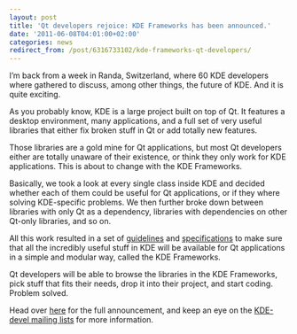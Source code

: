 ```yaml
---
layout: post
title: 'Qt developers rejoice: KDE Frameworks has been announced.'
date: '2011-06-08T04:01:00+02:00'
categories: news
redirect_from: /post/6316733102/kde-frameworks-qt-developers/
---
```

I’m back from a week in Randa, Switzerland, where 60 KDE developers where gathered to discuss, among other things, the future of KDE. And it is quite exciting.

As you probably know, KDE is a large project built on top of Qt. It features a desktop environment, many applications, and a full set of very useful libraries that either fix broken stuff in Qt or add totally new features.

Those libraries are a gold mine for Qt applications, but most Qt developers either are totally unaware of their existence, or think they only work for KDE applications. This is about to change with the KDE Frameworks.

Basically, we took a look at every single class inside KDE and decided whether each of them could be useful for Qt applications, or if they where solving KDE-specific problems. We then further broke down between libraries with only Qt as a dependency, libraries with dependencies on other Qt-only libraries, and so on.

All this work resulted in a set of [guidelines](http://www.devheads.net/desktop/kde/core/intended-organization-kde-frameworks.htm) and [specifications](http://www.devheads.net/desktop/kde/core/rules-be-approved-part-kde-frameworks.htm) to make sure that all the incredibly useful stuff in KDE will be available for Qt applications in a simple and modular way, called the KDE Frameworks.

Qt developers will be able to browse the libraries in the KDE Frameworks, pick stuff that fits their needs, drop it into their project, and start coding. Problem solved.

Head over [here](http://www.devheads.net/desktop/kde/core/future-our-frameworks.htm) for the full announcement, and keep an eye on the [KDE-devel mailing lists](https://mail.kde.org/mailman/listinfo/kde-devel) for more information.
